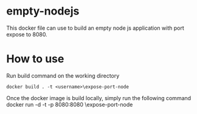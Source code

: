 # empty-nodejs

This docker file can use to build an empty node js application with port expose to 8080. 

# How to use
Run build command on the working directory

    docker build . -t <username>\expose-port-node

Once the docker image is build locally, simply run the following command
    docker run -d -t -p 8080:8080 <username>\expose-port-node
